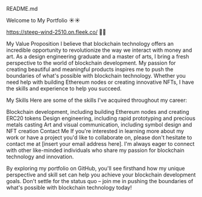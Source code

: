 README.md

Welcome to My Portfolio :sunny::sunny:




https://steep-wind-2510.on.fleek.co/  :eyes::eyes:

My Value Proposition
I believe that blockchain technology offers an incredible opportunity to revolutionize the way we interact with money and art. As a design engineering graduate and a master of arts, I bring a fresh perspective to the world of blockchain development. My passion for creating beautiful and meaningful products inspires me to push the boundaries of what's possible with blockchain technology. Whether you need help with building Ethereum nodes or creating innovative NFTs, I have the skills and experience to help you succeed.

My Skills
Here are some of the skills I've acquired throughout my career:

Blockchain development, including building Ethereum nodes and creating ERC20 tokens
Design engineering, including rapid prototyping and precious metals casting
Art and visual communication, including symbol design and NFT creation
Contact Me
If you're interested in learning more about my work or have a project you'd like to collaborate on, please don't hesitate to contact me at [insert your email address here]. I'm always eager to connect with other like-minded individuals who share my passion for blockchain technology and innovation.

By exploring my portfolio on GitHub, you'll see firsthand how my unique perspective and skill set can help you achieve your blockchain development goals. Don't settle for the status quo – join me in pushing the boundaries of what's possible with blockchain technology today!





